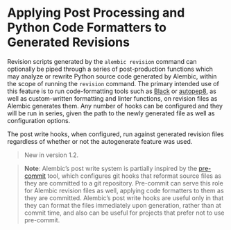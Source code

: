 # Applying Post Processing and Python Code Formatters to Generated Revisions

[Black]: https://black.readthedocs.io/
[autopep8]: https://pypi.org/project/autopep8/
[pre-commit]: https://pre-commit.com/

Revision scripts generated by the `alembic revision` command can optionally be piped through a series of post-production functions which may analyze or rewrite Python source code generated by Alembic, within the scope of running the `revision` command. The primary intended use of this feature is to run code-formatting tools such as [Black] or [autopep8], as well as custom-written formatting and linter functions, on revision files as Alembic generates them. Any number of hooks can be configured and they will be run in series, given the path to the newly generated file as well as configuration options.

The post write hooks, when configured, run against generated revision files regardless of whether or not the autogenerate feature was used.

> New in version 1.2.

> **Note**: Alembic’s post write system is partially inspired by the [pre-commit] tool, which configures git hooks that reformat source files as they are committed to a git repository. Pre-commit can serve this role for Alembic revision files as well, applying code formatters to them as they are committed. Alembic’s post write hooks are useful only in that they can format the files immediately upon generation, rather than at commit time, and also can be useful for projects that prefer not to use pre-commit.
